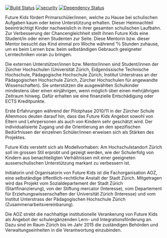 [![Build Status](https://secure.travis-ci.org/panterch/future_kids.png?branch=master)](http://travis-ci.org/panterch/future_kids)
[![security](https://hakiri.io/github/panterch/future_kids/master.svg)](https://hakiri.io/github/panterch/future_kids/master)
[![Dependency Status](https://gemnasium.com/panterch/future_kids.svg)](https://gemnasium.com/panterch/future_kids)

Future Kids fördert Primarschüler/innen, welche zu Hause bei schulischen
Aufgaben kaum oder keine Unterstützung erhalten. Dieser Heimnachteil
beeinträchtigt Kinder nachweislich in ihrer gesamten schulischen Laufbahn. Zur
Verbesserung der Chancengleichheit stellt ihnen Future Kids eine Student/in
oder einen Studenten zur Seite. Diese Mentorin bzw. dieser Mentor besucht das
Kind einmal pro Woche während 11⁄2 Stunden zuhause, um es beim Lernen bzw. beim
selbständigen Gebrauch geeigneter Lerntechniken voran zu bringen.

Die externen Unterstützer/innen bzw. Mentor/innen sind Student/innen der
Zürcher Hochschulen (Universität Zürich, Eidgenössische Technische Hochschule,
Pädagogische Hochschule Zürich, Institut Unterstrass an der Pädagogischen
Hochschule Zürich, Zürcher Hochschulen für angewandte Wissenschaften). Sie
unterstützen die ausgewählten Schulkinder mindestens über einen einjährigen,
wenn möglich über einen mehrjährigen Zeitraum hinweg. Dafür erhalten sie eine
finanzielle Entschädigung oder ECTS Kreditpunkte.

Erste Erfahrungen während der Pilotphase 2010/11 in der Zürcher Schule
Allenmoos deuten darauf hin, dass das Future Kids Angebot sowohl von Eltern und
Lehrpersonen als auch von Kindern sehr geschätzt wird. Der individualisierte
Zugang und die Orientierung an den spezifischen Bedürfnissen der einzelnen
Schüler/innen erweisen sich als Stärken des Projektes.

Future Kids versteht sich als Modellvorhaben: Am Hochschulstandort Zürich soll
im grossen Stil erprobt und gezeigt werden, wie der Schulerfolg von Kindern aus
benachteiligten Verhältnissen mit einer geeigneten ausserschulischen
Unterstützung markant zu verbessern ist.

Initiatorin und Organisatorin von Future Kids ist die Fachorganisation AOZ,
eine selbständige öffentlich-rechtliche Anstalt der Stadt Zürich. Mitgetragen
wird das Projekt vom Sozialdepartement der Stadt Zürich (Startfinanzierung),
von der Stiftung mercator (Interesse), vom Departement für
Erziehungswissenschaften der Universität Zürich (Interesse) und vom Institut
Unterstrass der Pädagogischen Hochschule Zürich (Zusammenarbeitsvereinbarung).

Die AOZ strebt die nachhaltige institutionelle Verankerung von Future Kids als
Angebot der schulergänzenden Lern- und Integrationsförderung an. Dazu sind im
Raum Zürich bis im Jahr 2015 die zuständigen Behörden und Verwaltungseinheiten
in die Verantwortung einzubinden.

